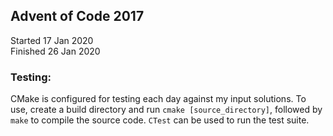 ## Advent of Code 2017

Started 17 Jan 2020  
Finished 26 Jan 2020

### Testing:  
CMake is configured for testing each day against my input solutions. To use, create a build directory and run `cmake [source_directory]`, followed by `make` to compile the source code. `CTest` can be used to run the test suite.